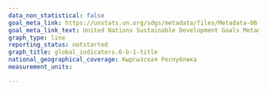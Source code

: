 ```yaml
---
data_non_statistical: false
goal_meta_link: https://unstats.un.org/sdgs/metadata/files/Metadata-06-0B-01.pdf
goal_meta_link_text: United Nations Sustainable Development Goals Metadata (pdf 428kB)
graph_type: line
reporting_status: notstarted
graph_title: global_indicators.6-b-1-title
national_geographical_coverage: Кыргызская Республика
measurement_units: 

---
```

